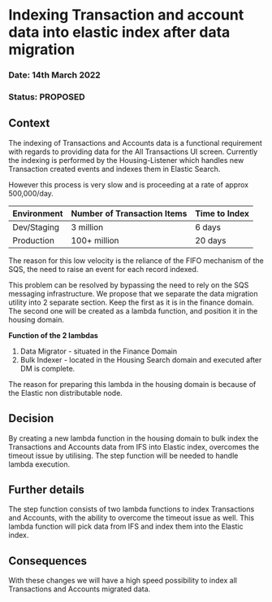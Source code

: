 # Indexing Transaction and account data into elastic index after data migration

### **Date:** 14th March 2022

### **Status:** PROPOSED

## **Context**

The indexing of Transactions and Accounts data is a functional requirement with regards to providing data for the All Transactions UI screen.
Currently the indexing is performed by the Housing-Listener which handles new Transaction created events and indexes them in Elastic Search.

However this process is very slow and is proceeding at a rate of approx 500,000/day.

| Environment | Number of Transaction Items | Time to Index|
|-------------|-----------------------------|--------------|
| Dev/Staging | 3 million | 6 days |
| Production | 100+ million | 20 days |

The reason for this low velocity is the reliance of the FIFO mechanism of the SQS, the need to raise an event for each record indexed.

This problem can be resolved by bypassing the need to rely on the SQS messaging infrastructure.
We propose that we separate the data migration utility into 2 separate section. Keep the first as it is in the finance domain.
The second one will be created as a lambda function, and position it in the housing domain.

**Function of the 2 lambdas**
1. Data Migrator - situated in the Finance Domain
2. Bulk Indexer - located in the Housing Search domain and executed after DM is complete.

The reason for preparing this lambda in the housing domain is because of the Elastic non distributable node.

## **Decision**

By creating a new lambda function in the housing domain to bulk index the Transactions and Accounts data from IFS into Elastic index,
overcomes the timeout issue by utilising.
The step function will be needed to handle lambda execution.

## **Further details**

The step function consists of two lambda functions to index Transactions and Accounts, with the ability to overcome the timeout issue as well.
This lambda function will pick data from IFS and index them into the Elastic index.

## **Consequences**
With these changes we will have a high speed possibility to index all Transactions and Accounts migrated data.